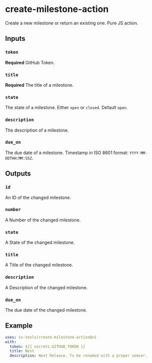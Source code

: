 # create-milestone-action
Create a new milestone or return an existing one. Pure JS action.

## Inputs

### `token`

**Required** GitHub Token.

### `title`

**Required** The title of a milestone.

### `state`

The state of a milestone. Either `open` or `closed`. Default `open`.

### `description`

The description of a milestone.

### `due_on`

The due date of a milestone. Timestamp in ISO 8601 format: `YYYY-MM-DDTHH:MM:SSZ`.


## Outputs

### `id`

An ID of the changed milestone.

### `number`

A Number of the changed milestone.

### `state`

A State of the changed milestone.

### `title`

A Title of the changed milestone.

### `description`

A Description of the changed milestone.

### `due_on`

The due date of the changed milestone.

## Example

```yaml
uses: sv-tools/create-milestone-action@v1
with:
  token: ${{ secrets.GITHUB_TOKEN }}
  title: Next
  description: Next Release, To be renamed with a proper semver.
```
